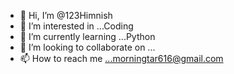 - 👋 Hi, I’m @123Himnish
- 👀 I’m interested in ...Coding
- 🌱 I’m currently learning ...Python
- 💞️ I’m looking to collaborate on ...
- 📫 How to reach me ...morningtar616@gmail.com

<!---
123Himnish/123Himnish is a ✨ special ✨ repository because its `README.md` (this file) appears on your GitHub profile.
You can click the Preview link to take a look at your changes.
--->
